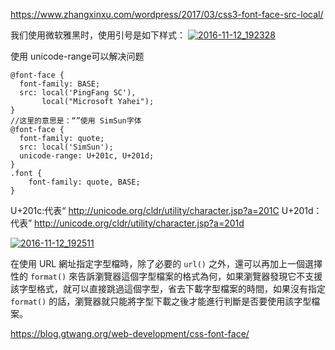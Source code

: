 <https://www.zhangxinxu.com/wordpress/2017/03/css3-font-face-src-local/>

我们使用微软雅黑时，使用引号是如下样式：
[![2016-11-12_192328](https://user-images.githubusercontent.com/1241180/46590438-d6828680-cae5-11e8-84b4-1851b09e06c8.png)](https://user-images.githubusercontent.com/1241180/46590438-d6828680-cae5-11e8-84b4-1851b09e06c8.png)

使用 unicode-range可以解决问题

```
@font-face {
  font-family: BASE;
  src: local('PingFang SC'),
       local("Microsoft Yahei");
}
//这里的意思是：“”使用 SimSun字体
@font-face {
  font-family: quote;
  src: local('SimSun');    
  unicode-range: U+201c, U+201d;
}
.font {
    font-family: quote, BASE;
}
```

U+201c:代表“
<http://unicode.org/cldr/utility/character.jsp?a=201C>
U+201d：代表”
<http://unicode.org/cldr/utility/character.jsp?a=201d>

[![2016-11-12_192511](https://user-images.githubusercontent.com/1241180/46591368-de91f480-caec-11e8-93af-5ef339328aba.png)](https://user-images.githubusercontent.com/1241180/46591368-de91f480-caec-11e8-93af-5ef339328aba.png)

在使用 URL 網址指定字型檔時，除了必要的 `url()` 之外，還可以再加上一個選擇性的 `format()` 來告訴瀏覽器這個字型檔案的格式為何，如果瀏覽器發現它不支援該字型格式，就可以直接跳過這個字型，省去下載字型檔案的時間，如果沒有指定 `format()` 的話，瀏覽器就只能將字型下載之後才能進行判斷是否要使用該字型檔案。

<https://blog.gtwang.org/web-development/css-font-face/>